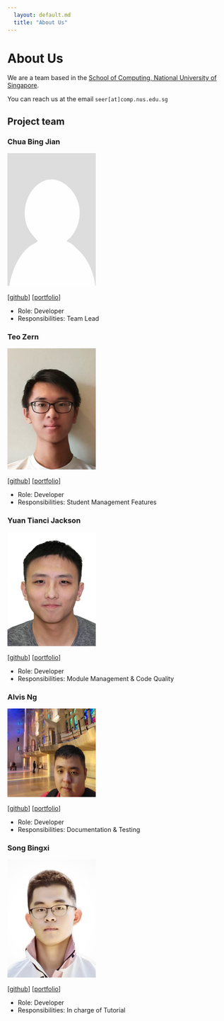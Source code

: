 ```yaml
---
  layout: default.md
  title: "About Us"
---
```


# About Us

We are a team based in the [School of Computing, National University of Singapore](http://www.comp.nus.edu.sg).

You can reach us at the email `seer[at]comp.nus.edu.sg`

## Project team

### Chua Bing Jian

<img src="images/cbj252.png" width="200px">

[[github](https://github.com/cbj252)]
[[portfolio](team/cbj252.md)]

* Role: Developer
* Responsibilities: Team Lead

### Teo Zern

<img src="images/teozern1.png" width="200px">

[[github](http://github.com/teozern1)]
[[portfolio](team/teozern1.md)]

* Role: Developer
* Responsibilities: Student Management Features

### Yuan Tianci Jackson

<img src="images/jacksonyuan256.png" width="200px">

[[github](http://github.com/jacksonyuan256)] [[portfolio](team/jackson.md)]

* Role: Developer
* Responsibilities: Module Management & Code Quality

### Alvis Ng

<img src="images/supermii2.jpg" width="200px">

[[github](http://github.com/supermii2)]
[[portfolio](team/supermii2.md)]

* Role: Developer
* Responsibilities: Documentation & Testing

### Song Bingxi

<img src="images/propene-dan.png" width="200px">

[[github](http://github.com/propene-dan)]
[[portfolio](team/propene-dan.md)]

* Role: Developer
* Responsibilities: In charge of Tutorial
